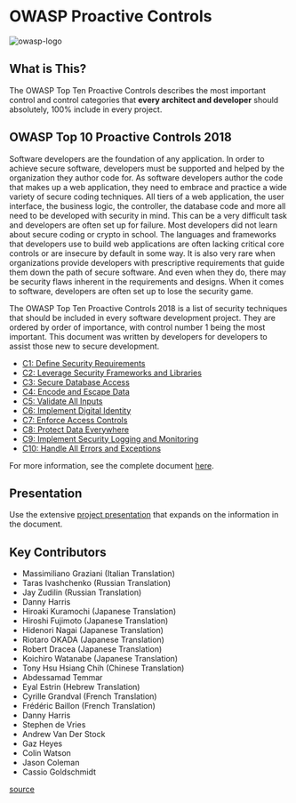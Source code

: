 # OWASP Proactive Controls

![owasp-logo](https://owasp.org/assets/images/logo.png)

## What is This?
The OWASP Top Ten Proactive Controls describes the most important control and control categories that **every architect and developer** should absolutely, 100% include in every project.

## OWASP Top 10 Proactive Controls 2018
Software developers are the foundation of any application. In order to achieve secure software, developers must be supported and helped by the organization they author code for. As software developers author the code that makes up a web application, they need to embrace and practice a wide variety of secure coding techniques. All tiers of a web application, the user interface, the business logic, the controller, the database code and more  all need to be developed with security in mind. This can be a very difficult task and developers are often set up for failure. Most developers did not learn about secure coding or crypto in school. The languages and frameworks that developers use to build web applications are often lacking critical core controls or are insecure by default in some way. It is also very rare when organizations provide developers with prescriptive requirements that guide them down the path of secure software. And even when they do, there may be security flaws inherent in the requirements and designs. When it comes to software, developers are often set up to lose the security game.

The OWASP Top Ten Proactive Controls 2018 is a list of security techniques that should be included in every software development project. They are ordered by order of importance, with control number 1 being the most important. This document was written by developers for developers to assist those new to secure development.

- [C1: Define Security Requirements](https://owasp.org/www-project-proactive-controls/v3/en/c1-security-requirements)
- [C2: Leverage Security Frameworks and Libraries](https://owasp.org/www-project-proactive-controls/v3/en/c2-leverage-security-frameworks-libraries)
- [C3: Secure Database Access](https://owasp.org/www-project-proactive-controls/v3/en/c3-secure-database)
- [C4: Encode and Escape Data](https://owasp.org/www-project-proactive-controls/v3/en/c4-encode-escape-data)
- [C5: Validate All Inputs](https://owasp.org/www-project-proactive-controls/v3/en/c5-validate-inputs)
- [C6: Implement Digital Identity](https://owasp.org/www-project-proactive-controls/v3/en/c6-digital-identity)
- [C7: Enforce Access Controls](https://owasp.org/www-project-proactive-controls/v3/en/c7-enforce-access-controls)
- [C8: Protect Data Everywhere](https://owasp.org/www-project-proactive-controls/v3/en/c8-protect-data-everywhere)
- [C9: Implement Security Logging and Monitoring](https://owasp.org/www-project-proactive-controls/v3/en/c9-security-logging)
- [C10: Handle All Errors and Exceptions](https://owasp.org/www-project-proactive-controls/v3/en/c10-errors-exceptions)

For more information, see the complete document [here](https://github.com/OWASP/www-project-proactive-controls/blob/master/v3/OWASP_Top_10_Proactive_Controls_V3.pdf).

## Presentation
Use the extensive [project presentation](https://github.com/OWASP/www-project-proactive-controls/blob/master/v3/OWASP_Top_10_Proactive_Controls_V3.docx) that expands on the information in the document.

## Key Contributors
- Massimiliano Graziani (Italian Translation)
- Taras Ivashchenko (Russian Translation)
- Jay Zudilin (Russian Translation)
- Danny Harris
- Hiroaki Kuramochi (Japanese Translation)
- Hiroshi Fujimoto (Japanese Translation)
- Hidenori Nagai (Japanese Translation)
- Riotaro OKADA (Japanese Translation)
- Robert Dracea (Japanese Translation)
- Koichiro Watanabe (Japanese Translation)
- Tony Hsu Hsiang Chih (Chinese Translation)
- Abdessamad Temmar
- Eyal Estrin (Hebrew Translation)
- Cyrille Grandval (French Translation)
- Frédéric Baillon (French Translation)
- Danny Harris
- Stephen de Vries
- Andrew Van Der Stock
- Gaz Heyes
- Colin Watson
- Jason Coleman
- Cassio Goldschmidt

[source](https://owasp.org/www-project-proactive-controls/)
